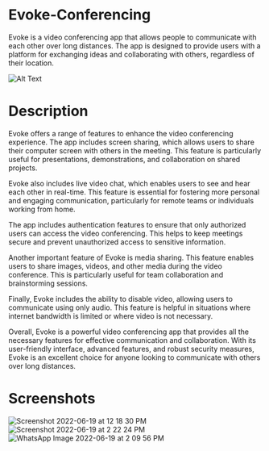 # Evoke-Conferencing
Evoke is a video conferencing app that allows people to communicate with each other over long distances. The app is designed to provide users with a platform for exchanging ideas and collaborating with others, regardless of their location.

![Alt Text](https://media.tenor.com/zf_k88u3YVUAAAAC/video-call-liz-lemon.gif)

# Description
Evoke offers a range of features to enhance the video conferencing experience. The app includes screen sharing, which allows users to share their computer screen with others in the meeting. This feature is particularly useful for presentations, demonstrations, and collaboration on shared projects.

Evoke also includes live video chat, which enables users to see and hear each other in real-time. This feature is essential for fostering more personal and engaging communication, particularly for remote teams or individuals working from home.

The app includes authentication features to ensure that only authorized users can access the video conferencing. This helps to keep meetings secure and prevent unauthorized access to sensitive information.

Another important feature of Evoke is media sharing. This feature enables users to share images, videos, and other media during the video conference. This is particularly useful for team collaboration and brainstorming sessions.

Finally, Evoke includes the ability to disable video, allowing users to communicate using only audio. This feature is helpful in situations where internet bandwidth is limited or where video is not necessary.

Overall, Evoke is a powerful video conferencing app that provides all the necessary features for effective communication and collaboration. With its user-friendly interface, advanced features, and robust security measures, Evoke is an excellent choice for anyone looking to communicate with others over long distances.

# Screenshots
![Screenshot 2022-06-19 at 12 18 30 PM](https://user-images.githubusercontent.com/68161473/189142962-1e8a487b-1168-462b-ae0e-798f464233e7.png)
![Screenshot 2022-06-19 at 2 22 24 PM](https://user-images.githubusercontent.com/68161473/189142987-e3092c25-b6d8-4040-863a-b279f17e2869.png)
![WhatsApp Image 2022-06-19 at 2 09 56 PM](https://user-images.githubusercontent.com/68161473/189143003-e72a2976-cdcb-47dc-adc7-ce90eaf715a4.jpg)
